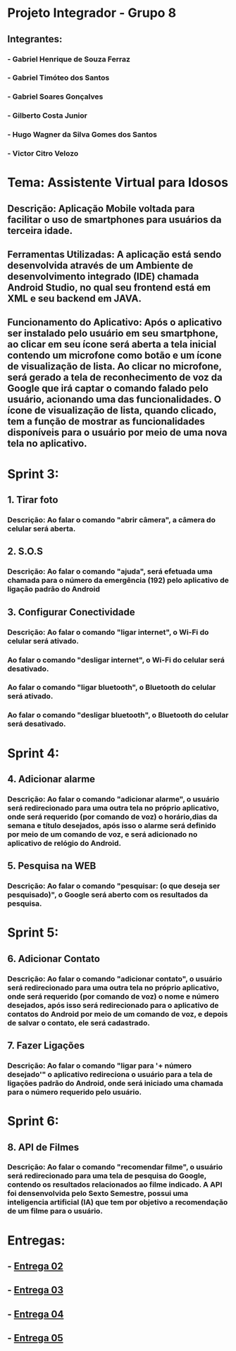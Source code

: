 # Projeto Integrador - Grupo 8

## Integrantes:

### - Gabriel Henrique de Souza Ferraz
### - Gabriel Timóteo dos Santos
### - Gabriel Soares Gonçalves
### - Gilberto Costa Junior
### - Hugo Wagner da Silva Gomes dos Santos
### - Victor Citro Velozo

# Tema: Assistente Virtual para Idosos

## Descrição: Aplicação Mobile voltada para facilitar o uso de smartphones para usuários da terceira idade.

## Ferramentas Utilizadas: A aplicação está sendo desenvolvida através de um Ambiente de desenvolvimento integrado (IDE) chamada Android Studio, no qual seu frontend está em XML e seu backend em JAVA.

## Funcionamento do Aplicativo: Após o aplicativo ser instalado pelo usuário em seu smartphone, ao clicar em seu ícone será aberta a tela inicial contendo um microfone como botão e um ícone de visualização de lista. Ao clicar no microfone, será gerado a tela de reconhecimento de voz da Google que irá captar o comando falado pelo usuário, acionando uma das funcionalidades. O ícone de visualização de lista, quando clicado, tem a função de mostrar as funcionalidades disponíveis para o usuário por meio de uma nova tela no aplicativo.


# Sprint 3: 

## 1. Tirar foto

### Descrição: Ao falar o comando "abrir câmera", a câmera do celular será aberta.

## 2. S.O.S

### Descrição: Ao falar o comando "ajuda", será efetuada uma chamada para o número da emergência (192) pelo aplicativo de ligação padrão do Android

## 3. Configurar Conectividade

### Descrição: Ao falar o comando "ligar internet", o Wi-Fi do celular será ativado. 
### Ao falar o comando "desligar internet", o Wi-Fi do celular será desativado.
### Ao falar o comando "ligar bluetooth", o Bluetooth do celular será ativado. 
### Ao falar o comando "desligar bluetooth", o Bluetooth do celular será desativado.


# Sprint 4:

## 4. Adicionar alarme

### Descrição: Ao falar o comando "adicionar alarme", o usuário será redirecionado para uma outra tela no próprio aplicativo, onde será requerido (por comando de voz) o horário,dias da semana e título desejados, após isso o alarme será definido por meio de um comando de voz, e será adicionado no aplicativo de relógio do Android.

## 5. Pesquisa na WEB

### Descrição: Ao falar o comando "pesquisar: (o que deseja ser pesquisado)", o Google será aberto com os resultados da pesquisa.


# Sprint 5:

## 6. Adicionar Contato

### Descrição: Ao falar o comando "adicionar contato", o usuário será redirecionado para uma outra tela no próprio aplicativo, onde será requerido (por comando de voz) o nome e número desejados, após isso será redirecionado para o aplicativo de contatos do Android por meio de um comando de voz, e depois de salvar o contato, ele será cadastrado.

## 7. Fazer Ligações

### Descrição: Ao falar o comando "ligar para '+ número desejado'" o aplicativo redireciona o usuário para a tela de ligações padrão do Android, onde será iniciado uma chamada para o número requerido pelo usuário.


# Sprint 6:

## 8. API de Filmes

### Descrição: Ao falar o comando "recomendar filme", o usuário será redirecionado para uma tela de pesquisa do Google, contendo os resultados relacionados ao filme indicado. A API foi densenvolvida pelo Sexto Semestre, possui uma inteligencia artificial (IA) que tem por objetivo a recomendação de um filme para o usuário.


# Entregas:
## - [Entrega 02](https://github.com/Gil-cos/Projeto_Integrador_1-Sem2020/tree/master/Entregas%20PI%20-%20Grupo%208/Entrega%2002)
## - [Entrega 03](https://www.youtube.com/watch?v=Q-cQ-0FwXa8&feature=youtu.be)
## - [Entrega 04](https://www.youtube.com/watch?v=hfChLMHEkik&feature=youtu.be)
## - [Entrega 05](https://www.youtube.com/watch?v=bGK99DV4xbQ&feature=youtu.be)
